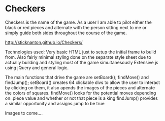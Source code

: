 # Checkers

Checkers is the name of the game. As a user I am able to pilot either the black or red pieces and
alternate with the person sitting next to me or simply guide both sides throughout the course of the game.

http://sticknanton.github.io/Checkers/



Technologies used: 
Very basic HTML just to setup the initial frame to build from.
Also fairly minimal styling done on the separate style sheet due to actually building and styling most of the game simultanesously
Extensive js using jQuery and general logic.

The main functions that drive the game are setBoard(); findMove() and findJump();
setBoard() creates 64 clickable divs to allow the user to interact by clicking on them, it also apends the images of the pieces and alternate the colors of squares.
findMove() looks for the potential moves depending on .piece value and whether or not that piece is a king
findJump() provides a similar opportunity and assigns jump to be true




Images to come....


